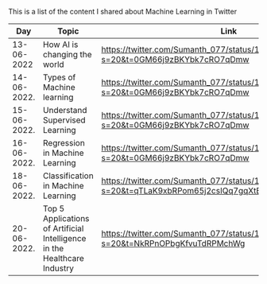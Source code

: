 This is a list of the content I shared about Machine Learning in Twitter





| Day           | Topic | Link|
| ------------- | ------------- |------------- |
| 13-06-2022    |How AI is changing the world|https://twitter.com/Sumanth_077/status/1536378329774755842?s=20&t=0GM66j9zBKYbk7cRO7qDmw|
| 14-06-2022.   |Types of Machine learning|https://twitter.com/Sumanth_077/status/1536615273930797056?s=20&t=0GM66j9zBKYbk7cRO7qDmw|
| 15-06-2022.   |Understand Supervised Learning|https://twitter.com/Sumanth_077/status/1537023417982910464?s=20&t=0GM66j9zBKYbk7cRO7qDmw|
| 16-06-2022.   |Regression in Machine Learning|https://twitter.com/Sumanth_077/status/1537448018223300610?s=20&t=0GM66j9zBKYbk7cRO7qDmw|
| 18-06-2022.   |Classification in Machine Learning|https://twitter.com/Sumanth_077/status/1538147823761313792?s=20&t=qTLaK9xbRPom65j2csIQq7gqXtBYIY2QoDAEUusfg1U|
| 20-06-2022.   |Top 5 Applications of Artificial Intelligence in the Healthcare Industry|https://twitter.com/Sumanth_077/status/1538898139867799552?s=20&t=NkRPnOPbgKfvuTdRPMchWg|
